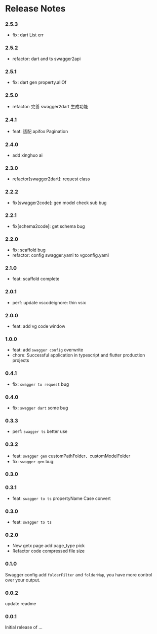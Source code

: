 <!--
 * @Author: zdd
 * @Date: 2023-05-30 17:42:04
 * @LastEditors: jimmyZhao
 * @LastEditTime: 2023-09-08 22:10:34
 * @FilePath: /vg-vscode-extension/CHANGELOG.md
 * @Description:
-->

# Release Notes

### 2.5.3

- fix: dart List<T> err

### 2.5.2

- refactor: dart and ts swagger2api

### 2.5.1

- fix: dart gen property.allOf

### 2.5.0

- refactor: 完善 swagger2dart 生成功能

### 2.4.1

- feat: 适配 apifox Pagination

### 2.4.0

- add xinghuo ai

### 2.3.0

- refactor[swagger2dart]: request class

### 2.2.2

- fix[swagger2code]: gen model check sub bug

### 2.2.1

- fix[schema2code]: get schema bug

### 2.2.0

- fix: scaffold bug
- refactor: config swagger.yaml to vgconfig.yaml

### 2.1.0

- feat: scaffold complete

### 2.0.1

- perf: update vscodeignore: thin vsix

### 2.0.0

- feat: add vg code window

### 1.0.0

- feat: add `swagger config` overwrite
- chore: Successful application in typescript and flutter production projects

### 0.4.1

- fix: `swagger to request` bug

### 0.4.0

- fix: `swagger dart` some bug

### 0.3.3

- perf: `swagger ts` better use

### 0.3.2

- feat: `swagger gen` customPathFolder、customModelFolder
- fix: `swagger gen` bug

### 0.3.0

### 0.3.1

- feat: `swagger to ts` propertyName Case convert

### 0.3.0

- feat: `swagger to ts`

### 0.2.0

- New getx page add page_type pick
- Refactor code compressed file size

### 0.1.0

Swagger config add `folderFilter` and `folderMap`, you have more control over your output.

### 0.0.2

update readme

### 0.0.1

Initial release of ...
